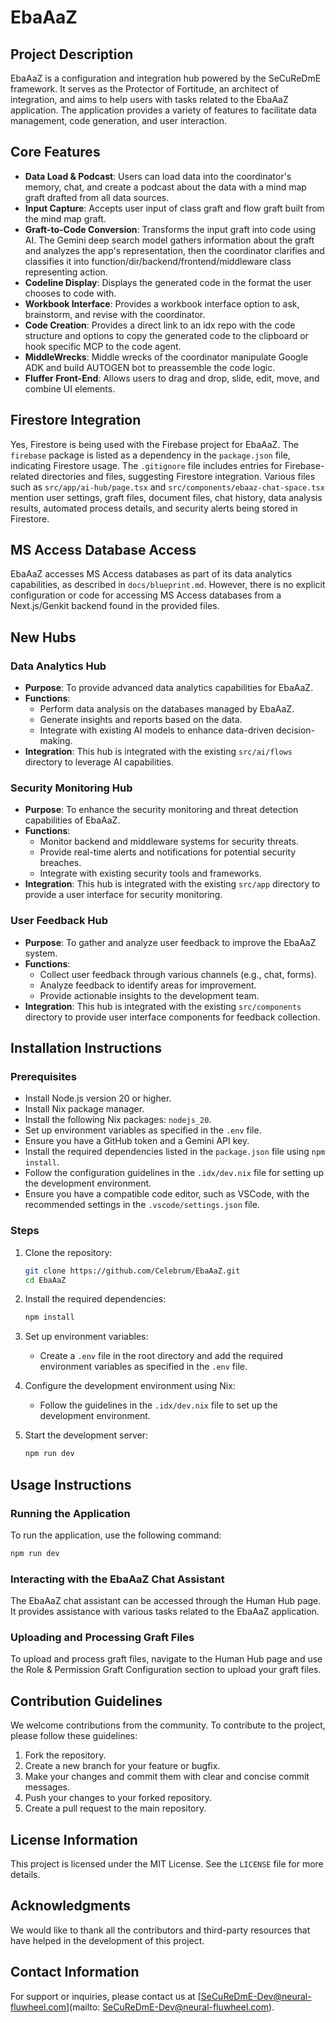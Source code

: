 # EbaAaZ

## Project Description

EbaAaZ is a configuration and integration hub powered by the SeCuReDmE framework. It serves as the Protector of Fortitude, an architect of integration, and aims to help users with tasks related to the EbaAaZ application. The application provides a variety of features to facilitate data management, code generation, and user interaction.

## Core Features

- **Data Load & Podcast**: Users can load data into the coordinator's memory, chat, and create a podcast about the data with a mind map graft drafted from all data sources.
- **Input Capture**: Accepts user input of class graft and flow graft built from the mind map graft.
- **Graft-to-Code Conversion**: Transforms the input graft into code using AI. The Gemini deep search model gathers information about the graft and analyzes the app's representation, then the coordinator clarifies and classifies it into function/dir/backend/frontend/middleware class representing action.
- **Codeline Display**: Displays the generated code in the format the user chooses to code with.
- **Workbook Interface**: Provides a workbook interface option to ask, brainstorm, and revise with the coordinator.
- **Code Creation**: Provides a direct link to an idx repo with the code structure and options to copy the generated code to the clipboard or hook specific MCP to the code agent.
- **MiddleWrecks**: Middle wrecks of the coordinator manipulate Google ADK and build AUTOGEN bot to preassemble the code logic.
- **Fluffer Front-End**: Allows users to drag and drop, slide, edit, move, and combine UI elements.

## Firestore Integration

Yes, Firestore is being used with the Firebase project for EbaAaZ. The `firebase` package is listed as a dependency in the `package.json` file, indicating Firestore usage. The `.gitignore` file includes entries for Firebase-related directories and files, suggesting Firestore integration. Various files such as `src/app/ai-hub/page.tsx` and `src/components/ebaaz-chat-space.tsx` mention user settings, graft files, document files, chat history, data analysis results, automated process details, and security alerts being stored in Firestore.

## MS Access Database Access

EbaAaZ accesses MS Access databases as part of its data analytics capabilities, as described in `docs/blueprint.md`. However, there is no explicit configuration or code for accessing MS Access databases from a Next.js/Genkit backend found in the provided files.

## New Hubs

### Data Analytics Hub

- **Purpose**: To provide advanced data analytics capabilities for EbaAaZ.
- **Functions**:
  - Perform data analysis on the databases managed by EbaAaZ.
  - Generate insights and reports based on the data.
  - Integrate with existing AI models to enhance data-driven decision-making.
- **Integration**: This hub is integrated with the existing `src/ai/flows` directory to leverage AI capabilities.

### Security Monitoring Hub

- **Purpose**: To enhance the security monitoring and threat detection capabilities of EbaAaZ.
- **Functions**:
  - Monitor backend and middleware systems for security threats.
  - Provide real-time alerts and notifications for potential security breaches.
  - Integrate with existing security tools and frameworks.
- **Integration**: This hub is integrated with the existing `src/app` directory to provide a user interface for security monitoring.

### User Feedback Hub

- **Purpose**: To gather and analyze user feedback to improve the EbaAaZ system.
- **Functions**:
  - Collect user feedback through various channels (e.g., chat, forms).
  - Analyze feedback to identify areas for improvement.
  - Provide actionable insights to the development team.
- **Integration**: This hub is integrated with the existing `src/components` directory to provide user interface components for feedback collection.

## Installation Instructions

### Prerequisites

- Install Node.js version 20 or higher.
- Install Nix package manager.
- Install the following Nix packages: `nodejs_20`.
- Set up environment variables as specified in the `.env` file.
- Ensure you have a GitHub token and a Gemini API key.
- Install the required dependencies listed in the `package.json` file using `npm install`.
- Follow the configuration guidelines in the `.idx/dev.nix` file for setting up the development environment.
- Ensure you have a compatible code editor, such as VSCode, with the recommended settings in the `.vscode/settings.json` file.

### Steps

1. Clone the repository:
   ```sh
   git clone https://github.com/Celebrum/EbaAaZ.git
   cd EbaAaZ
   ```

2. Install the required dependencies:
   ```sh
   npm install
   ```

3. Set up environment variables:
   - Create a `.env` file in the root directory and add the required environment variables as specified in the `.env` file.

4. Configure the development environment using Nix:
   - Follow the guidelines in the `.idx/dev.nix` file to set up the development environment.

5. Start the development server:
   ```sh
   npm run dev
   ```

## Usage Instructions

### Running the Application

To run the application, use the following command:
```sh
npm run dev
```

### Interacting with the EbaAaZ Chat Assistant

The EbaAaZ chat assistant can be accessed through the Human Hub page. It provides assistance with various tasks related to the EbaAaZ application.

### Uploading and Processing Graft Files

To upload and process graft files, navigate to the Human Hub page and use the Role & Permission Graft Configuration section to upload your graft files.

## Contribution Guidelines

We welcome contributions from the community. To contribute to the project, please follow these guidelines:

1. Fork the repository.
2. Create a new branch for your feature or bugfix.
3. Make your changes and commit them with clear and concise commit messages.
4. Push your changes to your forked repository.
5. Create a pull request to the main repository.

## License Information

This project is licensed under the MIT License. See the `LICENSE` file for more details.

## Acknowledgments

We would like to thank all the contributors and third-party resources that have helped in the development of this project.

## Contact Information

For support or inquiries, please contact us at [SeCuReDmE-Dev@neural-fluwheel.com](mailto: SeCuReDmE-Dev@neural-fluwheel.com).

